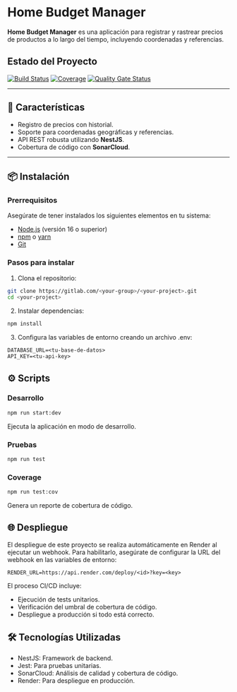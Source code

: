 # Home Budget Manager

**Home Budget Manager** es una aplicación para registrar y rastrear precios de productos a lo largo del tiempo, incluyendo coordenadas y referencias. 

## Estado del Proyecto

[![Build Status](https://gitlab.com/pablosilvab/home-budget-manager/badges/main/pipeline.svg)](https://gitlab.com/pablosilvab/home-budget-manager/-/commits/main)
[![Coverage](https://sonarcloud.io/api/project_badges/measure?project=pablosilvab_home-budget-manager&metric=coverage)](https://sonarcloud.io/summary/new_code?id=pablosilvab_home-budget-manager)
[![Quality Gate Status](https://sonarcloud.io/api/project_badges/measure?project=pablosilvab_home-budget-manager&metric=alert_status)](https://sonarcloud.io/summary/new_code?id=pablosilvab_home-budget-manager)

---

## 🚀 Características

- Registro de precios con historial.
- Soporte para coordenadas geográficas y referencias.
- API REST robusta utilizando **NestJS**.
- Cobertura de código con **SonarCloud**.

---

## 📦 Instalación

### Prerrequisitos
Asegúrate de tener instalados los siguientes elementos en tu sistema:
- [Node.js](https://nodejs.org/) (versión 16 o superior)
- [npm](https://www.npmjs.com/) o [yarn](https://yarnpkg.com/)
- [Git](https://git-scm.com/)

### Pasos para instalar

1. Clona el repositorio:
```bash
git clone https://gitlab.com/<your-group>/<your-project>.git
cd <your-project>
```

2. Instalar dependencias:
```bash
npm install
```

3. Configura las variables de entorno creando un archivo .env:
```
DATABASE_URL=<tu-base-de-datos>
API_KEY=<tu-api-key>
```


## ⚙️ Scripts

### Desarrollo  

```bash
npm run start:dev
```
Ejecuta la aplicación en modo de desarrollo.

### Pruebas  

```bash
npm run test
```

### Coverage  

```bash
npm run test:cov
```
Genera un reporte de cobertura de código.

## 🌐 Despliegue

El despliegue de este proyecto se realiza automáticamente en Render al ejecutar un webhook. Para habilitarlo, asegúrate de configurar la URL del webhook en las variables de entorno:

```
RENDER_URL=https://api.render.com/deploy/<id>?key=<key>
```

El proceso CI/CD incluye:
- Ejecución de tests unitarios.
- Verificación del umbral de cobertura de código.
- Despliegue a producción si todo está correcto.

## 🛠 Tecnologías Utilizadas
- NestJS: Framework de backend.
- Jest: Para pruebas unitarias.
- SonarCloud: Análisis de calidad y cobertura de código.
- Render: Para despliegue en producción.
